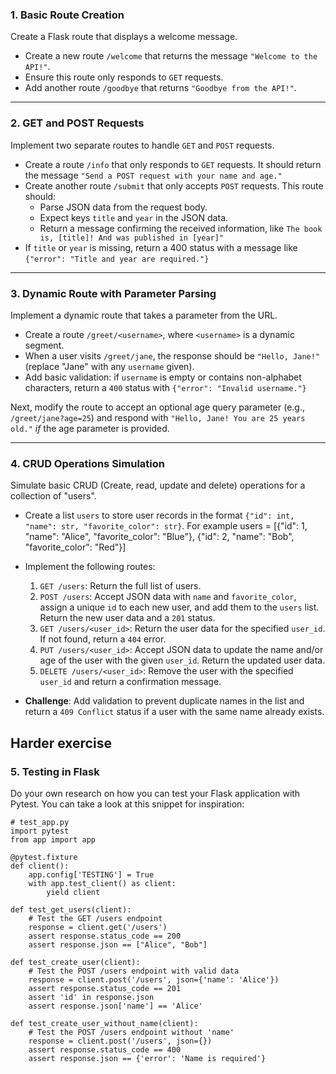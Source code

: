 ### 1. Basic Route Creation

Create a Flask route that displays a welcome message.

- Create a new route `/welcome` that returns the message `"Welcome to the API!"`.
- Ensure this route only responds to `GET` requests.
- Add another route `/goodbye` that returns `"Goodbye from the API!"`.

---

### 2. GET and POST Requests

Implement two separate routes to handle `GET` and `POST` requests.

- Create a route `/info` that only responds to `GET` requests. It should return the message `"Send a POST request with your name and age."`
- Create another route `/submit` that only accepts `POST` requests. This route should:
  - Parse JSON data from the request body.
  - Expect keys `title` and `year` in the JSON data.
  - Return a message confirming the received information, like `The book is, [title]! And was published in [year]"`
- If `title` or `year` is missing, return a 400 status with a message like `{"error": "Title and year are required."}`

---

### 3. Dynamic Route with Parameter Parsing

Implement a dynamic route that takes a parameter from the URL.

- Create a route `/greet/<username>`, where `<username>` is a dynamic segment.
- When a user visits `/greet/jane`, the response should be `"Hello, Jane!"` (replace "Jane" with any `username` given).
- Add basic validation: if `username` is empty or contains non-alphabet characters, return a `400` status with `{"error": "Invalid username."}`

Next, modify the route to accept an optional age query parameter (e.g., `/greet/jane?age=25`) and respond with `"Hello, Jane! You are 25 years old."` _if_ the age parameter is provided.

---

### 4. CRUD Operations Simulation

Simulate basic CRUD (Create, read, update and delete) operations for a collection of "users".

- Create a list `users` to store user records in the format `{"id": int, "name": str, "favorite_color": str}`.
For example users = [{"id": 1, "name": "Alice", "favorite_color": "Blue"}, {"id": 2, "name": "Bob", "favorite_color": "Red"}]
- Implement the following routes:

  1. `GET /users`: Return the full list of users.
  2. `POST /users`: Accept JSON data with `name` and `favorite_color`, assign a unique `id` to each new user, and add them to the `users` list. Return the new user data and a `201` status.
  3. `GET /users/<user_id>`: Return the user data for the specified `user_id`. If not found, return a `404` error.
  4. `PUT /users/<user_id>`: Accept JSON data to update the name and/or age of the user with the given `user_id`. Return the updated user data.
  5. `DELETE /users/<user_id>`: Remove the user with the specified `user_id` and return a confirmation message.

- **Challenge**: Add validation to prevent duplicate names in the list and return a `409 Conflict` status if a user with the same name already exists.

## Harder exercise

### 5. Testing in Flask

Do your own research on how you can test your Flask application with Pytest. You can take a look at this snippet for inspiration:

```
# test_app.py
import pytest
from app import app

@pytest.fixture
def client():
    app.config['TESTING'] = True
    with app.test_client() as client:
        yield client

def test_get_users(client):
    # Test the GET /users endpoint
    response = client.get('/users')
    assert response.status_code == 200
    assert response.json == ["Alice", "Bob"] 

def test_create_user(client):
    # Test the POST /users endpoint with valid data
    response = client.post('/users', json={'name': 'Alice'})
    assert response.status_code == 201
    assert 'id' in response.json
    assert response.json['name'] == 'Alice'

def test_create_user_without_name(client):
    # Test the POST /users endpoint without 'name'
    response = client.post('/users', json={})
    assert response.status_code == 400
    assert response.json == {'error': 'Name is required'}
```
